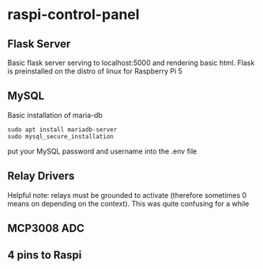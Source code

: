 # raspi-control-panel

## Flask Server
Basic flask server serving to localhost:5000 and rendering basic html. Flask is preinstalled on the distro of linux for Raspberry Pi 5

## MySQL
Basic installation of maria-db

```
sudo apt install mariadb-server
sudo mysql_secure_installation
```

put your MySQL password and username into the .env file

## Relay Drivers
Helpful note: relays must be grounded to activate (therefore sometimes 0 means on depending on the context). This was quite confusing for a while

## MCP3008 ADC
4 pins to Raspi
- 

